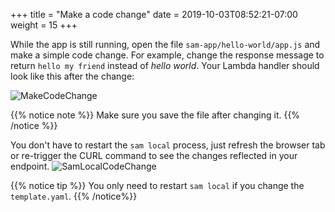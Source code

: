 +++
title = "Make a code change"
date = 2019-10-03T08:52:21-07:00
weight = 15
+++

While the app is still running, open the file `sam-app/hello-world/app.js` and make a simple code change. For example, change the response message to return `hello my friend` instead of _hello world_. Your Lambda handler should look like this after the change:

![MakeCodeChange](/images/screenshot-make-code-change.png)

{{% notice note %}}
Make sure you save the file after changing it.
{{% /notice %}}

You don't have to restart the `sam local` process, just refresh the browser tab or re-trigger the CURL command to see the changes reflected in your endpoint.
![SamLocalCodeChange](/images/screenshot-sam-local-code-change.png)

{{% notice tip %}}
You only need to restart `sam local` if you change the `template.yaml`.
{{% /notice%}}
